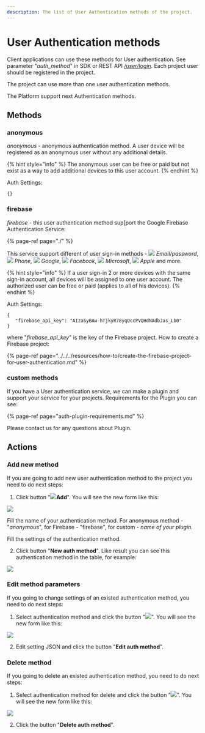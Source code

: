 ```yaml
---
description: The list of User Authentication methods of the project.
---
```


# User Authentication methods

Client applications can use these methods for User authentication. See parameter "_auth\_method_" in SDK or REST API [_/user/login_](https://backend.northghost.com/doc/user/index.html#!/user-controller/loginDevice). Each project user should be registered in the project. 

The project can use more than one user authentication methods.

The Platform support next Authentication methods.

## Methods

### anonymous

_anonymous_ - anonymous authentication method. A user device will be registered as an anonymous user without any additional details. 

{% hint style="info" %}
The anonymous user can be free or paid but not exist as a way to add additional devices to this user account.
{% endhint %}

Auth Settings:

```text
{}
```

### firebase

_firebase_ - this user authentication method sup\[port the Google Firebase Authentication Service:

{% page-ref page="./" %}

This service support different of user sign-in methods - ![](../../../.gitbook/assets/email_icon.png) _Email/password_, ![](../../../.gitbook/assets/phone_icon.svg) _Phone,_ ![](../../../.gitbook/assets/google_icon.svg) _Google_, ![](../../../.gitbook/assets/facebook_icon.svg) _Facebook_, ![](../../../.gitbook/assets/mslive_icon.svg) _Microsoft_, ![](../../../.gitbook/assets/apple_icon.png) _Apple_ and more. 

{% hint style="info" %}
If a user sign-in 2 or more devices with the same sign-in account, all devices will be assigned to one user account. The authorized user can be free or paid \(applies to all of his devices\).
{% endhint %}

Auth Settings:

```text
{
   "firebase_api_key": "AIzaSyBAw-hTjkyR78yqQccPVQHdNAdbJas_Lb0"
}
```

where "_firebase\_api\_key_" is the key of the Firebase project.  How to create a Firebase project: 

{% page-ref page="../../../resources/how-to/create-the-firebase-project-for-user-authentication.md" %}

### custom methods

If you have a User authentication service, we can make a plugin and support your service for your projects. Requirements for the Plugin you can see:

{% page-ref page="auth-plugin-requirements.md" %}

Please contact us for any questions about Plugin.

## Actions

### Add new method

If you are going to add new user authentication method to the project you need to do next steps:

1. Click button "![](../../../.gitbook/assets/plus_icon.jpeg)**Add**". You will see the new form like this:

![](../../../.gitbook/assets/add_new_auth.png)

Fill the name of your authentication method. For anonymous method - "_anonymous_", for Firebase - "firebase", for custom - _name of your plugin_.

Fill the settings of the authentication method.

   2. Click button "**New auth method**". Like result you can see this authentication method in the table, for example:

![](../../../.gitbook/assets/auth_methods.png)

### Edit method parameters

If you going to change settings of an existed authentication method, you need to do next steps:

1. Select authentication method and click the button "![](../../../.gitbook/assets/edit_icon.png)". You will see the new form like this:

![](../../../.gitbook/assets/edit_auth_settings.png)

  2. Edit setting JSON and click the button "**Edit auth method**". 

### Delete method

If you going to delete an existed authentication method, you need to do next steps:

1. Select authentication method for delete and click the button "![](../../../.gitbook/assets/delete_icon.png)". You will see the new form like this:

![](../../../.gitbook/assets/delete_auth_method.png)

   2. Click the button "**Delete auth method**". 



